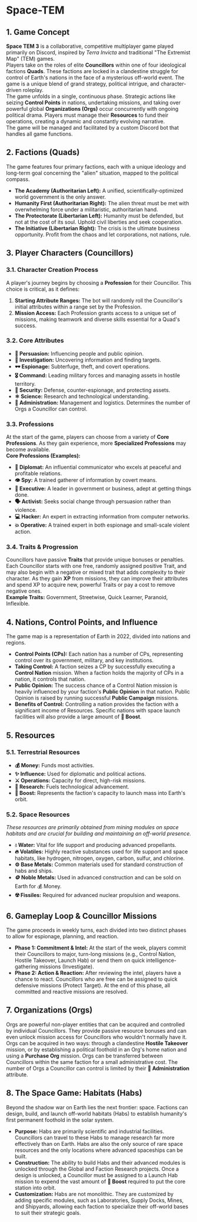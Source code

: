 # Space-TEM

## **1\. Game Concept**

**Space TEM 3** is a collaborative, competitive multiplayer game played primarily on Discord, inspired by *Terra Invicta* and traditional "The Extremist Map" (TEM) games.  
Players take on the roles of elite **Councillors** within one of four ideological factions **Quads**. These factions are locked in a clandestine struggle for control of Earth's nations in the face of a mysterious off-world event. The game is a unique blend of grand strategy, political intrigue, and character-driven roleplay.  
The game unfolds in a single, continuous phase. Strategic actions like seizing **Control Points** in nations, undertaking missions, and taking over powerful global **Organizations (Orgs)** occur concurrently with ongoing political drama. Players must manage their **Resources** to fund their operations, creating a dynamic and constantly evolving narrative.  
The game will be managed and facilitated by a custom Discord bot that handles all game functions.

## **2\. Factions (Quads)**

The game features four primary factions, each with a unique ideology and long-term goal concerning the "alien" situation, mapped to the political compass.

* **The Academy (Authoritarian Left):** A unified, scientifically-optimized world government is the only answer.  
* **Humanity First (Authoritarian Right):** The alien threat must be met with overwhelming force under a militaristic, authoritarian hand.  
* **The Protectorate (Libertarian Left):** Humanity must be defended, but not at the cost of its soul. Uphold civil liberties and seek cooperation.  
* **The Initiative (Libertarian Right):** The crisis is the ultimate business opportunity. Profit from the chaos and let corporations, not nations, rule.

## **3\. Player Characters (Councillors)**

### **3.1. Character Creation Process**

A player's journey begins by choosing a **Profession** for their Councillor. This choice is critical, as it defines:

1. **Starting Attribute Ranges:** The bot will randomly roll the Councillor's initial attributes within a range set by the Profession.  
2. **Mission Access:** Each Profession grants access to a unique set of missions, making teamwork and diverse skills essential for a Quad's success.

### **3.2. Core Attributes**

* **📢 Persuasion:** Influencing people and public opinion.  
* **🔎 Investigation:** Uncovering information and finding targets.  
* **🕶️ Espionage:** Subterfuge, theft, and covert operations.  
* **🎖️ Command:** Leading military forces and managing assets in hostile territory.  
* **🔐 Security:** Defense, counter-espionage, and protecting assets.  
* **⚛️ Science:** Research and technological understanding.  
* **🏢 Administration:** Management and logistics. Determines the number of Orgs a Councillor can control.

### **3.3. Professions**

At the start of the game, players can choose from a variety of **Core Professions**. As they gain experience, more **Specialized Professions** may become available.  
**Core Professions (Examples):**

* **🤝 Diplomat:** An influential communicator who excels at peaceful and profitable relations.  
* **👁 Spy:** A trained gatherer of information by covert means.  
* **👔 Executive:** A leader in government or business, adept at getting things done.  
* **🗣 Activist:** Seeks social change through persuasion rather than violence.  
* **💻 Hacker:** An expert in extracting information from computer networks.  
* **💥 Operative:** A trained expert in both espionage and small-scale violent action.

### **3.4. Traits & Progression**

Councillors have passive **Traits** that provide unique bonuses or penalties. Each Councillor starts with one free, randomly assigned positive Trait, and may also begin with a negative or mixed trait that adds complexity to their character. As they gain **XP** from missions, they can improve their attributes and spend XP to acquire new, powerful Traits or pay a cost to remove negative ones.  
**Example Traits:** Government, Streetwise, Quick Learner, Paranoid, Inflexible.

## **4\. Nations, Control Points, and Influence**

The game map is a representation of Earth in 2022, divided into nations and regions.

* **Control Points (CPs):** Each nation has a number of CPs, representing control over its government, military, and key institutions.  
* **Taking Control:** A faction seizes a CP by successfully executing a **Control Nation** mission. When a faction holds the majority of CPs in a nation, it controls that nation.  
* **Public Opinion:** The success chance of a Control Nation mission is heavily influenced by your faction's **Public Opinion** in that nation. Public Opinion is raised by running successful **Public Campaign** missions.  
* **Benefits of Control:** Controlling a nation provides the faction with a significant income of Resources. Specific nations with space launch facilities will also provide a large amount of **🚀 Boost**.

## **5\. Resources**

### **5.1. Terrestrial Resources**

* **💰 Money:** Funds most activities.  
* **✨ Influence:** Used for diplomatic and political actions.  
* **⚔️ Operations:** Capacity for direct, high-risk missions.  
* **🔬 Research:** Fuels technological advancement.  
* **🚀 Boost:** Represents the faction's capacity to launch mass into Earth's orbit.

### **5.2. Space Resources**

*These resources are primarily obtained from mining modules on space habitats and are crucial for building and maintaining an off-world presence.*

* **💧 Water:** Vital for life support and producing advanced propellants.  
* **🔥 Volatiles:** Highly reactive substances used for life support and space habitats, like hydrogen, nitrogen, oxygen, carbon, sulfur, and chlorine.  
* **⚙️ Base Metals:** Common materials used for standard construction of habs and ships.  
* **🪙 Noble Metals:** Used in advanced construction and can be sold on Earth for 💰 Money.  
* **☢️ Fissiles:** Required for advanced nuclear propulsion and weapons.

## **6\. Gameplay Loop & Councillor Missions**

The game proceeds in weekly turns, each divided into two distinct phases to allow for espionage, planning, and reaction.

* **Phase 1: Commitment & Intel:** At the start of the week, players commit their Councillors to major, turn-long missions (e.g., Control Nation, Hostile Takeover, Launch Hab) or send them on quick intelligence-gathering missions (Investigate).  
* **Phase 2: Action & Reaction:** After reviewing the intel, players have a chance to react. Councillors who are free can be assigned to quick defensive missions (Protect Target). At the end of this phase, all committed and reactive missions are resolved.

## **7\. Organizations (Orgs)**

Orgs are powerful non-player entities that can be acquired and controlled by individual Councillors. They provide passive resource bonuses and can even unlock mission access for Councillors who wouldn't normally have it. Orgs can be acquired in two ways: through a clandestine **Hostile Takeover** mission, or by establishing a political foothold in an Org's home nation and using a **Purchase Org** mission. Orgs can be transferred between Councillors within the same faction for a small administrative cost. The number of Orgs a Councillor can control is limited by their **🏢 Administration** attribute.

## **8\. The Space Game: Habitats (Habs)**

Beyond the shadow war on Earth lies the next frontier: space. Factions can design, build, and launch off-world habitats (Habs) to establish humanity's first permanent foothold in the solar system.

* **Purpose:** Habs are primarily scientific and industrial facilities. Councillors can travel to these Habs to manage research far more effectively than on Earth. Habs are also the only source of rare space resources and the only locations where advanced spaceships can be built.  
* **Construction:** The ability to build Habs and their advanced modules is unlocked through the Global and Faction Research projects. Once a design is unlocked, a Councillor must be assigned to a Launch Hab mission to expend the vast amount of **🚀 Boost** required to put the core station into orbit.  
* **Customization:** Habs are not monolithic. They are customized by adding specific modules, such as Laboratories, Supply Docks, Mines, and Shipyards, allowing each faction to specialize their off-world bases to suit their strategic goals.
